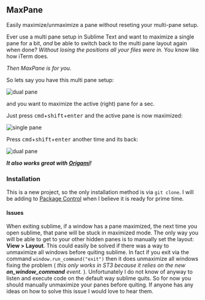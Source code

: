 ## MaxPane

Easily maximize/unmaximize a pane without reseting your multi-pane setup.

Ever use a multi pane setup in Sublime Text and want to maximize a single pane for a bit, *and* be able to switch back to the multi pane layout again when done? *Without losing the positions all your files were in.* You know like how iTerm does.

*Then MaxPane is for you.*

So lets say you have this multi pane setup:

![dual pane](https://raw.github.com/jisaacks/MaxPane/3535650829f9bbb7df2d26428589b9bd47b13591/before.png)

and you want to maximize the active (right) pane for a sec.

Just press <kbd>cmd</kbd>+<kbd>shift</kbd>+<kbd>enter</kbd> and the active pane is now maximized:

![single pane](https://raw.github.com/jisaacks/MaxPane/3535650829f9bbb7df2d26428589b9bd47b13591/after.png)

Press <kbd>cmd</kbd>+<kbd>shift</kbd>+<kbd>enter</kbd> another time and its back:

![dual pane](https://raw.github.com/jisaacks/MaxPane/3535650829f9bbb7df2d26428589b9bd47b13591/before.png)

***It also works great with [Origami](https://github.com/SublimeText/Origami)!***

### Installation

This is a new project, so the only installation method is via `git clone`. I will be adding to [Package Control](http://wbond.net/sublime_packages/package_control) when I believe it is ready for prime time.

#### Issues

When exiting sublime, if a window has a pane maximized, the next time you open sublime, that pane will be stuck in maximized mode. The only way you will be able to get to your other hidden panes is to manually set the layout: **View > Layout**. This could easily be solved if there was a way to unmaximize all windows before quiting sublime. In fact if you exit via the command `window.run_command("exit")` then it does unmaximize all windows fixing the problem ( *this only works in ST3 because it relies on the new __on_window_command__ event.* ). Unfortunately I do not know of anyway to listen and execute code on the default way sublime quits. So for now you should manually unmaximize your panes before quiting. If anyone has any ideas on how to solve this issue I would love to hear them.
